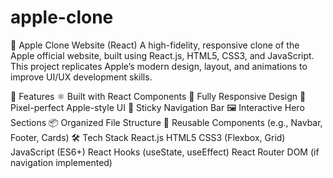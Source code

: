 # apple-clone

🍎 Apple Clone Website (React)
A high-fidelity, responsive clone of the Apple official website, built using React.js, HTML5, CSS3, and JavaScript. This project replicates Apple’s modern design, layout, and animations to improve UI/UX development skills.

🚀 Features
⚛️ Built with React Components
📱 Fully Responsive Design
🎨 Pixel-perfect Apple-style UI
🚩 Sticky Navigation Bar
🖼️ Interactive Hero Sections
📦 Organized File Structure
🔁 Reusable Components (e.g., Navbar, Footer, Cards)
🛠️ Tech Stack
React.js
HTML5
CSS3 (Flexbox, Grid)
JavaScript (ES6+)
React Hooks (useState, useEffect)
React Router DOM (if navigation implemented)
